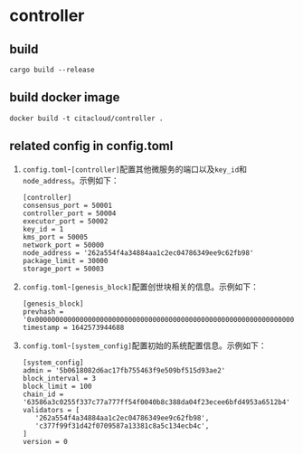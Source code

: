 # controller
## build
```
cargo build --release
```
## build docker image
```
docker build -t citacloud/controller .
```

## related config in config.toml

1. `config.toml`-`[controller]`配置其他微服务的端口以及`key_id`和`node_address`。示例如下：

   ```
   [controller]
   consensus_port = 50001
   controller_port = 50004
   executor_port = 50002
   key_id = 1
   kms_port = 50005
   network_port = 50000
   node_address = '262a554f4a34884aa1c2ec04786349ee9c62fb98'
   package_limit = 30000
   storage_port = 50003
   ```

2. `config.toml`-`[genesis_block]`配置创世块相关的信息。示例如下：

   ```
   [genesis_block]
   prevhash = '0x0000000000000000000000000000000000000000000000000000000000000000'
   timestamp = 1642573944688
   ```

3. `config.toml`-`[system_config]`配置初始的系统配置信息。示例如下：

   ```
   [system_config]
   admin = '5b0618082d6ac17fb755463f9e509bf515d93ae2'
   block_interval = 3
   block_limit = 100
   chain_id = '63586a3c0255f337c77a777ff54f0040b8c388da04f23ecee6bfd4953a6512b4'
   validators = [
      '262a554f4a34884aa1c2ec04786349ee9c62fb98',
      'c377f99f31d42f0709587a13381c8a5c134ecb4c',
   ]
   version = 0
   ```

   

